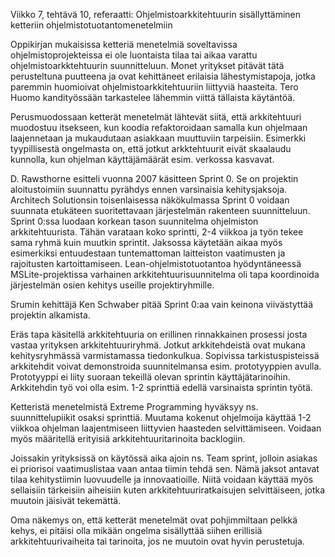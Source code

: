 Viikko 7, tehtävä 10, referaatti: Ohjelmistoarkkitehtuurin
sisällyttäminen ketteriin ohjelmistotuotantomenetelmiin

Oppikirjan mukaisissa ketteriä menetelmiä soveltavissa ohjelmistoprojekteissa ei ole luontaista tilaa tai aikaa varattu ohjelmistoarkktehtuurin suunnitteluun. Monet yritykset pitävät tätä perusteltuna puutteena ja ovat kehittäneet erilaisia lähestymistapoja, jotka paremmin huomioivat ohjelmistoarkkitehtuuriin liittyviä haasteita. Tero Huomo kandityössään tarkastelee lähemmin viittä tällaista käytäntöä.

Perusmuodossaan ketterät menetelmät lähtevät siitä, että arkkitehtuuri muodostuu itsekseen, kun koodia refaktoroidaan samalla kun ohjelmaan laajennetaan ja mukaudutaan asiakkaan muuttuviin tarpeisiin. Esimerkki tyypillisestä ongelmasta on, että jotkut arkktehtuurit eivät skaalaudu kunnolla, kun ohjelman käyttäjämäärät esim. verkossa kasvavat.

D. Rawsthorne esitteli vuonna 2007 käsitteen Sprint 0. Se on projektin aloitustoimiin suunnattu pyrähdys ennen varsinaisia kehitysjaksoja. Architech Solutionsin toisenlaisessa näkökulmassa Sprint 0 voidaan suunnata etukäteen suoritettavaan järjestelmän rakenteen suunnitteluun. Sprint 0:ssa luodaan
korkean tason suunnitelma ohjelmiston arkkitehtuurista. Tähän varataan koko sprintti, 2-4 viikkoa ja työn tekee sama ryhmä kuin muutkin sprintit. Jaksossa käytetään aikaa myös esimerkiksi entuudestaan tuntemattoman laitteiston vaatimusten
ja rajoitusten kartoittamiseen. Lean-ohjelmistotuotantoa hyödyntäneessä MSLite-projektissa varhainen arkkitehtuurisuunnitelma oli tapa koordinoida järjestelmän osien kehitys useille projektiryhmille.

Srumin kehittäjä Ken Schwaber pitää Sprint 0:aa vain keinona viivästyttää projektin alkamista.

Eräs tapa käsitellä arkkitehtuuria on erillinen rinnakkainen prosessi josta vastaa yrityksen arkkitehtuuriryhmä. Jotkut arkkitehdeistä ovat mukana kehitysryhmässä varmistamassa tiedonkulkua. Sopivissa tarkistuspisteissä arkkitehdit voivat demonstroida suunnitelmansa esim. prototyyppien avulla. Prototyyppi ei liity suoraan tekeillä olevan sprintin käyttäjätarinoihin. Arkkitehdin työ voi olla esim. 1-2 sprinttiä edellä varsinaista sprintin työtä.

Ketteristä menetelmistä Extreme Programming hyväksyy ns. suunnittelupiikit osaksi sprinttiä. Muutama kokenut ohjelmoija käyttää 1-2 viikkoa ohjelman laajentmiseen liittyvien haasteden selvittämiseen. Voidaan myös määritellä erityisiä arkkitehtuuritarinoita backlogiin.

Joissakin yrityksissä on käytössä aika ajoin ns. Team sprint, jolloin asiakas ei priorisoi vaatimuslistaa vaan antaa tiimin tehdä sen. Nämä jaksot antavat tilaa kehitystiimin luovuudelle ja innovaatioille. Niitä voidaan käyttää myös sellaisiin tärkeisiin aiheisiin kuten arkkitehtuuriratkaisujen selvittäiseen, jotka muutoin jäisivät tekemättä.

Oma näkemys on, että ketterät menetelmät ovat pohjimmiltaan pelkkä kehys, ei pitäisi olla mikään ongelma sisällyttää siihen erillisiä arkkitehtuurivaiheita tai tarinoita, jos ne muutoin ovat hyvin perustetuja.
